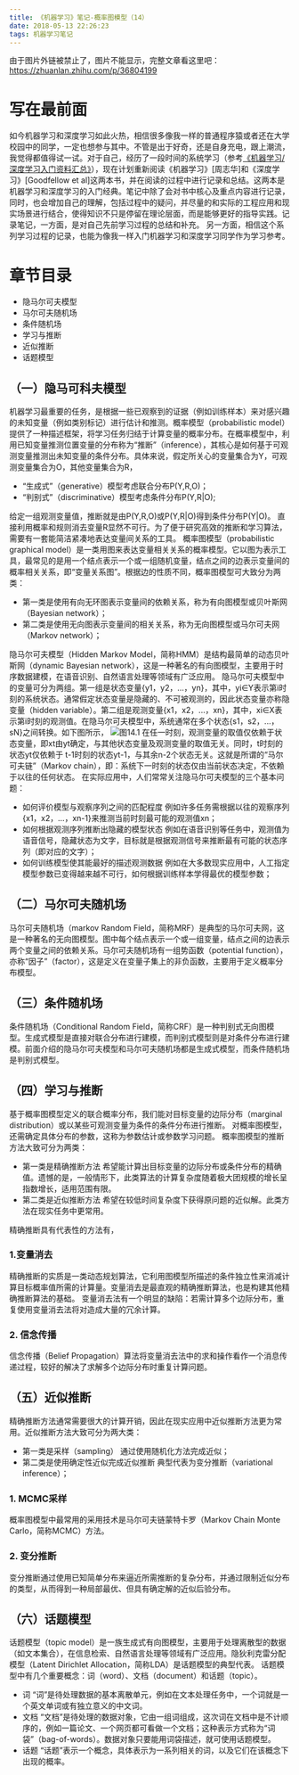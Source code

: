 ```yaml
---
title: 《机器学习》笔记-概率图模型（14）
date: 2018-05-13 22:26:23
tags: 机器学习笔记
---
```

由于图片外链被禁止了，图片不能显示，完整文章看这里吧：<https://zhuanlan.zhihu.com/p/36804199>

# 写在最前面
如今机器学习和深度学习如此火热，相信很多像我一样的普通程序猿或者还在大学校园中的同学，一定也想参与其中。不管是出于好奇，还是自身充电，跟上潮流，我觉得都值得试一试。对于自己，经历了一段时间的系统学习（参考[《机器学习/深度学习入门资料汇总》](https://zhuanlan.zhihu.com/p/30980999)），现在计划重新阅读《机器学习》[周志华]和《深度学习》[Goodfellow et al]这两本书，并在阅读的过程中进行记录和总结。这两本是机器学习和深度学习的入门经典。笔记中除了会对书中核心及重点内容进行记录，同时，也会增加自己的理解，包括过程中的疑问，并尽量的和实际的工程应用和现实场景进行结合，使得知识不只是停留在理论层面，而是能够更好的指导实践。记录笔记，一方面，是对自己先前学习过程的总结和补充。 另一方面，相信这个系列学习过程的记录，也能为像我一样入门机器学习和深度学习同学作为学习参考。

# 章节目录
* 隐马尔可夫模型
* 马尔可夫随机场
* 条件随机场
* 学习与推断
* 近似推断
* 话题模型

## （一）隐马可科夫模型
机器学习最重要的任务，是根据一些已观察到的证据（例如训练样本）来对感兴趣的未知变量（例如类别标记）进行估计和推测。概率模型（probabilistic model）提供了一种描述框架，将学习任务归结于计算变量的概率分布。在概率模型中，利用已知变量推测位置变量的分布称为“推断”（inference），其核心是如何基于可观测变量推测出未知变量的条件分布。具体来说，假定所关心的变量集合为Y，可观测变量集合为O，其他变量集合为R，
* “生成式”（generative）模型考虑联合分布P(Y,R,O)；
* “判别式”（discriminative）模型考虑条件分布P(Y,R|O);

给定一组观测变量值，推断就是由P(Y,R,O)或P(Y,R|O)得到条件分布P(Y|O)。
直接利用概率和规则消去变量R显然不可行。为了便于研究高效的推断和学习算法，需要有一套能简洁紧凑地表达变量间关系的工具。
概率图模型（probabilistic graphical model）是一类用图来表达变量相关关系的概率模型。它以图为表示工具，最常见的是用一个结点表示一个或一组随机变量，结点之间的边表示变量间的概率相关关系，即“变量关系图”。根据边的性质不同，概率图模型可大致分为两类：
* 第一类是使用有向无环图表示变量间的依赖关系，称为有向图模型或贝叶斯网（Bayesian network）；
* 第二类是使用无向图表示变量间的相关关系，称为无向图模型或马尔可夫网（Markov network）；

隐马尔可夫模型（Hidden Markov Model，简称HMM）是结构最简单的动态贝叶斯网（dynamic Bayesian network），这是一种著名的有向图模型，主要用于时序数据建模，在语音识别、自然语言处理等领域有广泛应用。
隐马尔可夫模型中的变量可分为两组。第一组是状态变量{y1，y2，...，yn}，其中，yi∈Y表示第i时刻的系统状态。通常假定状态变量是隐藏的、不可被观测的，因此状态变量亦称隐变量（hidden variable）。第二组是观测变量{x1，x2，...，xn}，其中，xi∈X表示第i时刻的观测值。在隐马尔可夫模型中，系统通常在多个状态{s1，s2，...，sN}之间转换。如下图所示，
![图14.1](http://upload-images.jianshu.io/upload_images/4905018-819f2b96464d66fc.png?imageMogr2/auto-orient/strip%7CimageView2/2/w/1240)
在任一时刻，观测变量的取值仅依赖于状态变量，即xt由yt确定，与其他状态变量及观测变量的取值无关。同时，t时刻的状态yt仅依赖于
t-1时刻的状态yt-1，与其余n-2个状态无关。这就是所谓的“马尔可夫链”（Markov chain），即：系统下一时刻的状态仅由当前状态决定，不依赖于以往的任何状态。
在实际应用中，人们常常关注隐马尔可夫模型的三个基本问题：
* 如何评价模型与观察序列之间的匹配程度
例如许多任务需根据以往的观察序列{x1，x2，...，xn-1}来推测当前时刻最可能的观测值xn；
* 如何根据观测序列推断出隐藏的模型状态
例如在语音识别等任务中，观测值为语音信号，隐藏状态为文字，目标就是根据观测信号来推断最有可能的状态序列（即对应的文字）；
* 如何训练模型使其能最好的描述观测数据
例如在大多数现实应用中，人工指定模型参数已变得越来越不可行，如何根据训练样本学得最优的模型参数；

## （二）马尔可夫随机场
马尔可夫随机场（markov Random Field，简称MRF）是典型的马尔可夫网，这是一种著名的无向图模型。图中每个结点表示一个或一组变量，结点之间的边表示两个变量之间的依赖关系。马尔可夫随机场有一组势函数（potential function），亦称“因子”（factor），这是定义在变量子集上的非负函数，主要用于定义概率分布模型。

## （三）条件随机场
条件随机场（Conditional Random Field，简称CRF）是一种判别式无向图模型。生成式模型是直接对联合分布进行建模，而判别式模型则是对条件分布进行建模。前面介绍的隐马尔可夫模型和马尔可夫随机场都是生成式模型，而条件随机场是判别式模型。

## （四）学习与推断
基于概率图模型定义的联合概率分布，我们能对目标变量的边际分布（marginal distribution）或以某些可观测变量为条件的条件分布进行推断。
对概率图模型，还需确定具体分布的参数，这称为参数估计或参数学习问题。
概率图模型的推断方法大致可分为两类：
* 第一类是精确推断方法
希望能计算出目标变量的边际分布或条件分布的精确值。遗憾的是，一般情形下，此类算法的计算复杂度随着极大团规模的增长呈指数增长，适用范围有限。
* 第二类是近似推断方法
希望在较低时间复杂度下获得原问题的近似解。此类方法在现实任务中更常用。

精确推断具有代表性的方法有，

### 1.变量消去
精确推断的实质是一类动态规划算法，它利用图模型所描述的条件独立性来消减计算目标概率值所需的计算量。变量消去是最直观的精确推断算法，也是构建其他精确推断算法的基础。
变量消去法有一个明显的缺陷：若需计算多个边际分布，重复使用变量消去法将对造成大量的冗余计算。

### 2. 信念传播
信念传播（Belief Propagation）算法将变量消去法中的求和操作看作一个消息传递过程，较好的解决了求解多个边际分布时重复计算问题。

## （五）近似推断
精确推断方法通常需要很大的计算开销，因此在现实应用中近似推断方法更为常用。近似推断方法大致可分为两大类：
* 第一类是采样（sampling）
通过使用随机化方法完成近似；
* 第二类是使用确定性近似完成近似推断
典型代表为变分推断（variational inference）；

### 1. MCMC采样
概率图模型中最常用的采用技术是马尔可夫链蒙特卡罗（Markov Chain Monte Carlo，简称MCMC）方法。

### 2. 变分推断
变分推断通过使用已知简单分布来逼近所需推断的复杂分布，并通过限制近似分布的类型，从而得到一种局部最优、但具有确定解的近似后验分布。

## （六）话题模型
话题模型（topic model）是一族生成式有向图模型，主要用于处理离散型的数据（如文本集合），在信息检索、自然语言处理等领域有广泛应用。隐狄利克雷分配模型（Latent Dirichlet Allocation，简称LDA）是话题模型的典型代表。
话题模型中有几个重要概念：词（word）、文档（document）和话题（topic）。
* 词
“词”是待处理数据的基本离散单元，例如在文本处理任务中，一个词就是一个英文单词或有独立意义的中文词。
* 文档
“文档”是待处理的数据对象，它由一组词组成，这次词在文档中是不计顺序的，例如一篇论文、一个网页都可看做一个文档；这种表示方式称为“词袋”（bag-of-words）。数据对象只要能用词袋描述，就可使用话题模型。
* 话题
“话题”表示一个概念，具体表示为一系列相关的词，以及它们在该概念下出现的概率。











































